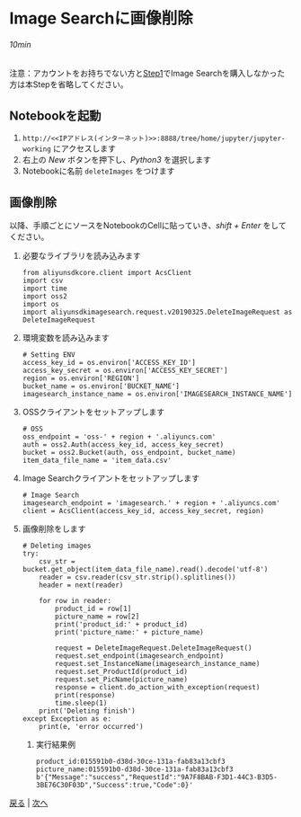 # Image Searchに画像削除
###### 10min

注意：アカウントをお持ちでない方と[Step1](Step1.md)でImage Searchを購入しなかった方は本Stepを省略してください。

## Notebookを起動
1. `http://<<IPアドレス(インターネット)>>:8888/tree/home/jupyter/jupyter-working` にアクセスします
1. 右上の *New* ボタンを押下し、*Python3* を選択します
1. Notebookに名前 `deleteImages` をつけます

## 画像削除
以降、手順ごとにソースをNotebookのCellに貼っていき、*shift + Enter* をしてください。
1. 必要なライブラリを読み込みます
    ```
    from aliyunsdkcore.client import AcsClient
    import csv
    import time
    import oss2
    import os
    import aliyunsdkimagesearch.request.v20190325.DeleteImageRequest as DeleteImageRequest
    ```
1. 環境変数を読み込みます
    ```
    # Setting ENV
    access_key_id = os.environ['ACCESS_KEY_ID']
    access_key_secret = os.environ['ACCESS_KEY_SECRET']
    region = os.environ['REGION']
    bucket_name = os.environ['BUCKET_NAME']
    imagesearch_instance_name = os.environ['IMAGESEARCH_INSTANCE_NAME']
    ```
1. OSSクライアントをセットアップします
    ```
    # OSS
    oss_endpoint = 'oss-' + region + '.aliyuncs.com'
    auth = oss2.Auth(access_key_id, access_key_secret)
    bucket = oss2.Bucket(auth, oss_endpoint, bucket_name)
    item_data_file_name = 'item_data.csv'
    ```
1. Image Searchクライアントをセットアップします
    ```
    # Image Search
    imagesearch_endpoint = 'imagesearch.' + region + '.aliyuncs.com'
    client = AcsClient(access_key_id, access_key_secret, region)
    ```
1. 画像削除をします
    ```
    # Deleting images
    try:
        csv_str = bucket.get_object(item_data_file_name).read().decode('utf-8')
        reader = csv.reader(csv_str.strip().splitlines())
        header = next(reader)

        for row in reader:
            product_id = row[1]
            picture_name = row[2]
            print('product_id:' + product_id)
            print('picture_name:' + picture_name)

            request = DeleteImageRequest.DeleteImageRequest()
            request.set_endpoint(imagesearch_endpoint)
            request.set_InstanceName(imagesearch_instance_name)
            request.set_ProductId(product_id)
            request.set_PicName(picture_name)
            response = client.do_action_with_exception(request)
            print(response)
            time.sleep(1)
        print('Deleting finish')
    except Exception as e:
        print(e, 'error occurred')
    ```
    1. 実行結果例
        ```
        product_id:015591b0-d38d-30ce-131a-fab83a13cbf3
        picture_name:015591b0-d38d-30ce-131a-fab83a13cbf3
        b'{"Message":"success","RequestId":"9A7F8BAB-F3D1-44C3-B3D5-3BE76C30F03D","Success":true,"Code":0}'
        ```


[戻る](Step9.md) | [次へ](Step11.md)
